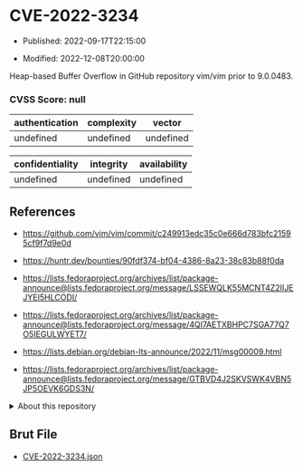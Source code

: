 # CVE-2022-3234

- Published: 2022-09-17T22:15:00

- Modified: 2022-12-08T20:00:00

Heap-based Buffer Overflow in GitHub repository vim/vim prior to 9.0.0483.

### CVSS Score: **null**

| authentication | complexity | vector |
| --- | --- | --- |
| undefined | undefined | undefined |

| confidentiality | integrity | availability |
| --- | --- | --- |
| undefined | undefined | undefined |

## References

* https://github.com/vim/vim/commit/c249913edc35c0e666d783bfc21595cf9f7d9e0d

* https://huntr.dev/bounties/90fdf374-bf04-4386-8a23-38c83b88f0da

* https://lists.fedoraproject.org/archives/list/package-announce@lists.fedoraproject.org/message/LSSEWQLK55MCNT4Z2IIJEJYEI5HLCODI/

* https://lists.fedoraproject.org/archives/list/package-announce@lists.fedoraproject.org/message/4QI7AETXBHPC7SGA77Q7O5IEGULWYET7/

* https://lists.debian.org/debian-lts-announce/2022/11/msg00009.html

* https://lists.fedoraproject.org/archives/list/package-announce@lists.fedoraproject.org/message/GTBVD4J2SKVSWK4VBN5JP5OEVK6GDS3N/

<details>
<summary>About this repository</summary> 

  This repository is part of the project [Live Hack CVE](https://github.com/Live-Hack-CVE). Main website can be found [www.live-hack.org](https://www.live-hack.org) 
  
  Made by [Sn0wAlice](https://github.com/Sn0wAlice) for the people that care about security and need to have a feed of the latest CVEs. Hope you enjoy it, don't forget to star the repo and follow me on [Twitter](https://twitter.com/Sn0wAlice) and [Github](https://github.com/Sn0wAlice). And that is my [personnal website](https://www.alice-snow.me/)

  - [Home Page](https://github.com/Live-Hack-CVE)
  - [Framework](https://github.com/Live-Hack-CVE/cve-framework)
  - [CVE database](https://github.com/Live-Hack-CVE/full_database)
  - [Changelog](https://github.com/Live-Hack-CVE/Changelog)
</details>

## Brut File

* [CVE-2022-3234.json](https://raw.githubusercontent.com/Live-Hack-CVE/full_database/main/cves/2022/CVE-2022-3234.json)

